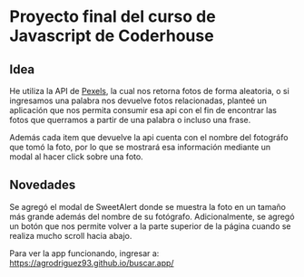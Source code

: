 # Proyecto final del curso de Javascript de Coderhouse

## Idea

He utiliza la API de [Pexels](https://www.pexels.com/es-es/api/), la cual nos retorna fotos de forma aleatoria, o si ingresamos una palabra nos devuelve fotos relacionadas, planteé un aplicación que nos permita consumir esa api con el fin de encontrar las fotos que querramos a partir de una palabra o incluso una frase.

Además cada item que devuelve la api cuenta con el nombre del fotográfo que tomó la foto, por lo que se mostrará esa información mediante un modal al hacer click sobre una foto.

## Novedades

Se agregó el modal de SweetAlert donde se muestra la foto en un tamaño más grande además del nombre de su fotógrafo. Adicionalmente, se agregó un botón que nos permite volver a la parte superior de la página cuando se realiza mucho scroll hacia abajo.

Para ver la app funcionando, ingresar a: https://agrodriguez93.github.io/buscar.app/


